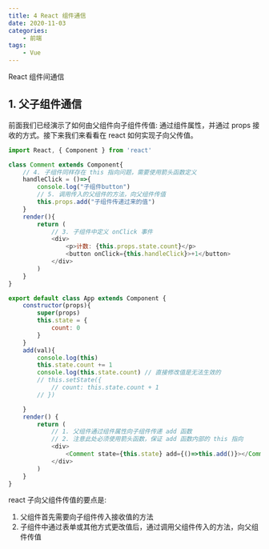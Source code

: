 ```yaml
---
title: 4 React 组件通信
date: 2020-11-03
categories:
    - 前端
tags:
	- Vue
---
```

React 组件间通信
<!-- more -->

## 1. 父子组件通信
前面我们已经演示了如何由父组件向子组件传值: 通过组件属性，并通过 props 接收的方式。接下来我们来看看在 react 如何实现子向父传值。

```js
import React, { Component } from 'react'

class Comment extends Component{
    // 4. 子组件同样存在 this 指向问题，需要使用箭头函数定义
    handleClick = ()=>{
        console.log("子组件button")
        // 5. 调用传入的父组件的方法，向父组件传值
        this.props.add("子组件传递过来的值")
    }
    render(){
        return (
            // 3. 子组件中定义 onClick 事件
            <div>
                <p>计数: {this.props.state.count}</p>
                <button onClick={this.handleClick}>+1</button>
            </div>
        )
    }
}

export default class App extends Component {
    constructor(props){
        super(props)
        this.state = {
            count: 0
        }
    }
    add(val){
        console.log(this)
        this.state.count += 1
        console.log(this.state.count) // 直接修改值是无法生效的
        // this.setState({
            // count: this.state.count + 1
        // })

    }
    render() {
        return (
            // 1. 父组件通过组件属性向子组件传递 add 函数
            // 2. 注意此处必须使用箭头函数，保证 add 函数内部的 this 指向
            <div>
                <Comment state={this.state} add={()=>this.add()}></Comment>
            </div>
        )
    }
}

```

react 子向父组件传值的要点是:
1. 父组件首先需要向子组件传入接收值的方法
2. 子组件中通过表单或其他方式更改值后，通过调用父组件传入的方法，向父组件传值
